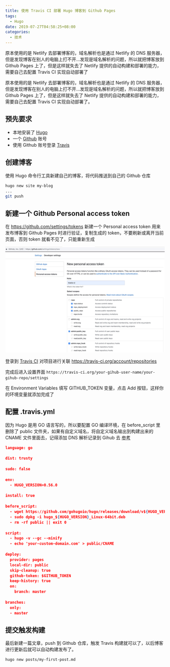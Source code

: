 ```yaml
---
title: 使用 Travis CI 部署 Hugo 博客到 Github Pages
tags:
  - Hugo
date: 2019-07-27T04:58:25+08:00
categories:
  - 技术
---
```


原本使用的是 Netlify 去部署博客的，域名解析也是通过 Netlify 的 DNS 服务器，但是发现博客在别人的电脑上打不开...发现是域名解析的问题，所以就把博客放到 Github Pages 上了，但是这样就失去了 Netlify 提供的自动构建和部署的能力，需要自己去配置 Travis CI 实现自动部署了

<!--more-->

原本使用的是 Netlify 去部署博客的，域名解析也是通过 Netlify 的 DNS 服务器，但是发现博客在别人的电脑上打不开...发现是域名解析的问题，所以就把博客放到 Github Pages 上了，但是这样就失去了 Netlify 提供的自动构建和部署的能力，需要自己去配置 Travis CI 实现自动部署了。

## 预先要求

- 本地安装了 [Hugo](https://gohugo.io)
- 一个 [Github](https://github.com/) 账号
- 使用 Github 账号登录 [Travis](https://travis-ci.org)

## 创建博客

使用 Hugo 命令行工具新建自己的博客，将代码推送到自己的 Github 仓库

```sh
hugo new site my-blog
...
git push
```

## 新建一个 Github Personal access token

在 https://github.com/settings/tokens 新建一个 Personal access token 用来发布博客到 Github Pages 时进行验证，复制生成的 token，不要刷新或离开当前页面，否则 token 就看不见了，只能重新生成

![token](/images/github-token.jpg)

登录到 [Travis CI](https://travis-ci.org) 对项目进行关联 https://travis-ci.org/account/repositories

完成后进入设置界面 `https://travis-ci.org/your-gihub-user-name/your-gihub-repo/settings`

在 Environment Variables 填写 GITHUB_TOKEN 变量，点击 Add 按钮，这样你的环境变量就添加完成了

## 配置 .travis.yml

因为 Hugo 是用 GO 语言写的，所以要配置 GO 编译环境，在 before_script 里删除了 public 文件夹，如果有自定义域名，将自定义域名输出到构建出来的 CNAME 文件里面去，记得添加 DNS 解析记录到 Gihub 去 [参考](https://help.github.com/cn/articles/using-a-custom-domain-with-github-pages)

```json
language: go

dist: trusty

sudo: false

env:
  - HUGO_VERSION=0.56.0

install: true

before_script:
  - wget https://github.com/gohugoio/hugo/releases/download/v${HUGO_VERSION}/hugo_${HUGO_VERSION}_Linux-64bit.deb
  - sudo dpkg -i hugo_${HUGO_VERSION}_Linux-64bit.deb
  - rm -rf public || exit 0

script:
  - hugo -v --gc --minify
  - echo 'your-custom-domain.com' > public/CNAME

deploy:
  provider: pages
  local-dir: public
  skip-cleanup: true
  github-token: $GITHUB_TOKEN
  keep-history: true
  on:
    branch: master

branches:
  only:
  - master

```

## 提交触发构建

最后新建一篇文章，push 到 Github 仓库，触发 Travis 构建就可以了，以后博客进行更新后就可以自动构建发布了。

```sh
hugo new posts/my-first-post.md
```
